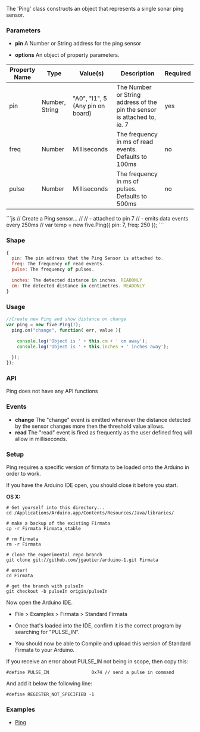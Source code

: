 The 'Ping' class constructs an object that represents a single sonar ping sensor.
### Parameters

- **pin** A Number or String address for the ping sensor

- **options** An object of property parameters.
<table>
  <thead>
    <tr>
      <th>Property Name</th>
      <th>Type</th>
      <th>Value(s)</th>
      <th>Description</th>
      <th>Required</th>
    </tr>
  </thead>
  <tbody>
    <tr>
      <td>pin</td>
      <td>Number, String</td>
      <td>"A0", "I1", 5 (Any pin on board)</td>
      <td>The Number or String address of the pin the sensor is attached to, ie. 7</td>
      <td>yes</td>
    </tr>
    <tr>
      <td>freq</td>
      <td>Number</td>
      <td>Milliseconds</td>
      <td>The frequency in ms of read events. Defaults to 100ms</td>
      <td>no</td>
    </tr>
    <tr>
      <td>pulse</td>
      <td>Number</td>
      <td>Milliseconds</td>
      <td>The frequency in ms of pulses. Defaults to 500ms</td>
      <td>no</td>
    </tr>

  </tbody>
</table>
```js
// Create a Ping sensor...
// 
//   - attached to pin 7
//   - emits data events every 250ms
//
var temp = new five.Ping({
  pin: 7, 
  freq: 250
});
```

### Shape

```js
{
  pin: The pin address that the Ping Sensor is attached to.
  freq: The frequency of read events.
  pulse: The frequency of pulses.

  inches: The detected distance in inches. READONLY
  cm: The detected distance in centimetres. READONLY
}
```
### Usage

```js
//Create new Ping and show distance on change
var ping = new five.Ping(7);
  ping.on("change", function( err, value ){

    console.log('Object is ' + this.cm + ' cm away');
    console.log('Object is ' + this.inches + ' inches away');

  });
});    
```    
### API

Ping does not have any API functions

### Events

- **change** The "change" event is emitted whenever the distance detected by the sensor changes more then the threshold value allows. 
- **read** The "read" event is fired as frequently as the user defined freq will allow in milliseconds. 

### Setup

Ping requires a specific version of firmata to be loaded onto the Arduino in order to work.

If you have the Arduino IDE open, you should close it before you start.

**OS X:**

    # Get yourself into this directory...
    cd /Applications/Arduino.app/Contents/Resources/Java/libraries/

    # make a backup of the existing Firmata
    cp -r Firmata Firmata_stable

    # rm Firmata
    rm -r Firmata

    # clone the experimental repo branch
    git clone git://github.com/jgautier/arduino-1.git Firmata

    # enter!
    cd Firmata

    # get the branch with pulseIn
    git checkout -b pulseIn origin/pulseIn

Now open the Arduino IDE.

- File > Examples > Firmata > Standard Firmata

- Once that's loaded into the IDE, confirm it is the correct program by searching for "PULSE_IN".

- You should now be able to Compile and upload this version of Standard Firmata to your Arduino.

If you receive an error about PULSE_IN not being in scope, then copy this:

    #define PULSE_IN                0x74 // send a pulse in command

And add it below the following line:

    #define REGISTER_NOT_SPECIFIED -1

### Examples
* [Ping](https://github.com/rwldrn/johnny-five/blob/master/docs/ping.md)